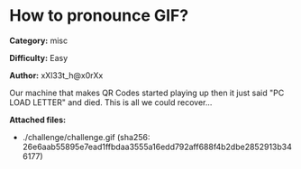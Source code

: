 # How to pronounce GIF?

**Category:** misc

**Difficulty:** Easy

**Author:** xXl33t_h@x0rXx

Our machine that makes QR Codes started playing up then it just said "PC LOAD LETTER" and died. This is all we could recover...

**Attached files:**

- ./challenge/challenge.gif (sha256: 26e6aab55895e7ead1ffbdaa3555a16edd792aff688f4b2dbe2852913b346177)


